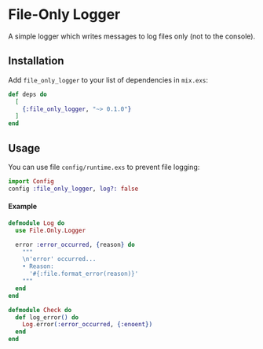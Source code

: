 # File-Only Logger

A simple logger which writes messages to log files only (not to the console).

## Installation

Add `file_only_logger` to your list of dependencies in `mix.exs`:

```elixir
def deps do
  [
    {:file_only_logger, "~> 0.1.0"}
  ]
end
```

## Usage

You can use file `config/runtime.exs` to prevent file logging:

```elixir
import Config
config :file_only_logger, log?: false
```

#### Example

```elixir
defmodule Log do
  use File.Only.Logger

  error :error_occurred, {reason} do
    """
    \n'error' occurred...
    • Reason:
      '#{:file.format_error(reason)}'
    """
  end
end

defmodule Check do
  def log_error() do
    Log.error(:error_occurred, {:enoent})
  end
end
```
